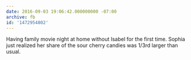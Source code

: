 ```yaml
---
date: 2016-09-03 19:06:42.000000000 -07:00
archive: fb
id: '1472954802'
---
```


Having family movie night at home without Isabel for the first time. Sophia just realized her share of the sour cherry candies was 1/3rd larger than usual.
